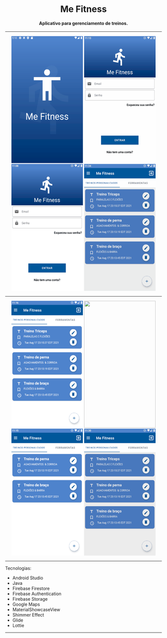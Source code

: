 <h1 align="center">Me Fitness</h1>

<h4 align="center">Aplicativo para gerenciamento de treinos.</h4>

<hr>
<div align="center" >
	<img src="./gifs/splash.gif" width="230" height="408" />
	<img src="./gifs/login.gif" width="230" height="408" />
	<img src="./gifs/cadastro.gif" width="230" height="408" />
	<img src="./gifs/minha_conta.gif" width="230" height="408" />
</div>
<hr>
<div align="center">
	<img src="./gifs/ferramentas.gif" width="230" height="408" />
	<img src="./gifs/mapss.gif" width="230" height="408" />
	<img src="./gifs/adicionar_treino.gif" width="230" height="408" />
	<img src="./gifs/exercicios.gif" width="230" height="408" />
</div>
<hr>

Tecnologias:
<ul>
  <li>Android Studio</li>
  <li>Java</li>
  <li>Firebase Firestore</li>
  <li>Firebase Authentication</li>
  <li>Firebase Storage</li>
  <li>Google Maps</li>
  <li>MaterialShowcaseView</li>
  <li>Shimmer Effect</li>
  <li>Glide</li>
  <li>Lottie</li>
</ul>
<hr>

